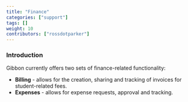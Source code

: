 ```yaml
---
title: "Finance"
categories: ["support"]
tags: []
weight: 10
contributors: ["rossdotparker"]
---
```


### Introduction

Gibbon currently offers two sets of finance-related functionality:

*   **Billing** - allows for the creation, sharing and tracking of invoices for student-related fees.
*   **Expenses** - allows for expense requests, approval and tracking.
